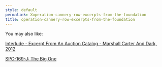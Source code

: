 ```yaml
---
style: default
permalink: Xoperation-cannery-row-excerpts-from-the-foundation
title: operation-cannery-row-excerpts-from-the-foundation
---
```

You may also like:

[Interlude - Excerpt From An Auction Catalog - Marshall Carter And Dark, 2012](http://scp-wiki.net/interlude-excerpt-from-an-auction-catalog-marshall-carter-an)

[SPC-169-J: The Big One](http://scp-wiki.net/spc-169-j)
